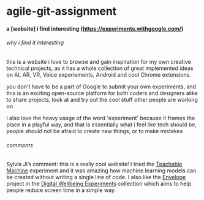 # agile-git-assignment

#### a [website] i find interesting (https://experiments.withgoogle.com/)

###### why i find it interesting
this is a website i love to browse and gain inspiration for my own creative technical projects, as it has a whole collection of great implemented ideas on AI, AR, VR, Voice experiements, Android and cool Chrome extensions.

you don't have to be a part of Google to submit your own experiments, and this is an exciting open-source platform for both coders and designers alike to share projects, look at and try out the cool stuff other people are working on

i also love the heavy usage of the word 'experiment' because it frames the place in a playful way, and that is essentially what i feel like tech should be, people should not be afraid to create new things, or to make mistakes

###### comments
Sylvia Ji’s comment: this is a really cool website! I tried the [Teachable Machine](https://experiments.withgoogle.com/teachable-machine) experiment and it was amazing how machine learning models can be created without writing a single line of code. I also like the [Envelope](http://specialprojects.studio/project/envelope/) project in the [Digital Wellbeing Experiments](https://experiments.withgoogle.com/collection/digitalwellbeing) collection which aims to help people reduce screen time in a simple way.